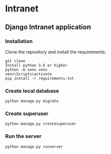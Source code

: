 # Intranet
## Django Intranet application

### Installation
Clone the repository and install the requirements:
```
git clone
Install python 3.6 or higher
python -m venv venv
venv\Scripts\activate 
pip install -r requirements.txt

```

### Create local database
```
python manage.py migrate
```

### Create superuser
```
python manage.py createsuperuser
```

### Run the server
```
python manage.py runserver
```


